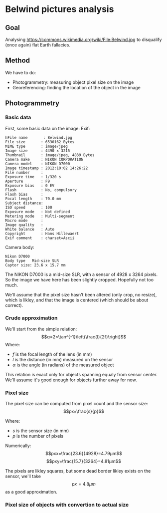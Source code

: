 # Belwind pictures analysis

## Goal

Analysing https://commons.wikimedia.org/wiki/File:Belwind.jpg to disqualify (once again) flat Earth fallacies.

## Method
We have to do:
- Photogrammetry: measuring object pixel size on the image
- Georeferencing: finding the location of the object in the image

## Photogrammetry

### Basic data
First, some basic data on the image:
Exif:
```
hFile name       : Belwind.jpg
File size       : 6530162 Bytes
MIME type       : image/jpeg
Image size      : 4490 x 3215
Thumbnail       : image/jpeg, 4839 Bytes
Camera make     : NIKON CORPORATION
Camera model    : NIKON D7000
Image timestamp : 2012:10:02 14:26:22
File number     : 
Exposure time   : 1/320 s
Aperture        : F9
Exposure bias   : 0 EV
Flash           : No, compulsory
Flash bias      : 
Focal length    : 70.0 mm
Subject distance: 
ISO speed       : 100
Exposure mode   : Not defined
Metering mode   : Multi-segment
Macro mode      : 
Image quality   : 
White balance   : Auto
Copyright       : Hans Hillewaert                                       
Exif comment    : charset=Ascii   
```

Camera body:
```
Nikon D7000
Body type	Mid-size SLR
Captor size: 23.6 x 15.7 mm
```
The NIKON D7000 is a mid-size SLR, with a sensor of 4928 x 3264 pixels.
So the image we have here has been slightly cropped. Hopefully not too much.

We'll assume that the pixel size hasn't been altered (only crop, no resize), which is likley, and that the image is centered (which should be about correct).

### Crude approximation

We'll start from the simple relation:
$$α=2×\tan^{-1}\left(\frac{l}{2f}\right)$$
Where:
- $f$ is the focal length of the lens (in mm)
- $l$ is the distance (in mm) measured on the sensor
- $α$ is the angle (in radians) of the measured object

This relation is exact only for objects spanning equaly from sensor center. We'll assume it's good enough for objects further away for now.

### Pixel size

The pixel size can be computed from pixel count and the sensor size:
$$px=\frac{s}{p}$$

Where:
- $s$ is the sensor size (in mm)
- $p$ is the number of pixels

Numerically:
$$pxx=\frac{23.6}{4928}=4.79μm$$
$$pxy=\frac{15.7}{3264}=4.81μm$$

The pixels are likley squares, but some dead border likley exists on the sensor, we'll take $$px=4.8μm$$ as a good approximation.

### Pixel size of objects with convertion to actual size




